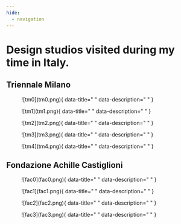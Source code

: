 ```yaml
---
hide:
  - navigation
---
```


# Design studios visited during my time in Italy.

## Triennale Milano

<figure markdown>
  ![tm0](tm0.png){ data-title=" " data-description=" " }
  <figcaption> </figcaption>
</figure>

<figure markdown>
  ![tm1](tm1.png){ data-title=" " data-description=" " }
  <figcaption> </figcaption>
</figure>

<figure markdown>
  ![tm2](tm2.png){ data-title=" " data-description=" " }
  <figcaption> </figcaption>
</figure>

<figure markdown>
  ![tm3](tm3.png){ data-title=" " data-description=" " }
  <figcaption> </figcaption>
</figure>

<figure markdown>
  ![tm4](tm4.png){ data-title=" " data-description=" " }
  <figcaption> </figcaption>
</figure>

## Fondazione Achille Castiglioni

<figure markdown>
  ![fac0](fac0.png){ data-title=" " data-description=" " }
  <figcaption> </figcaption>
</figure>

<figure markdown>
  ![fac1](fac1.png){ data-title=" " data-description=" " }
  <figcaption> </figcaption>
</figure>

<figure markdown>
  ![fac2](fac2.png){ data-title=" " data-description=" " }
  <figcaption> </figcaption>
</figure>

<figure markdown>
  ![fac3](fac3.png){ data-title=" " data-description=" " }
  <figcaption> </figcaption>
</figure>

## 